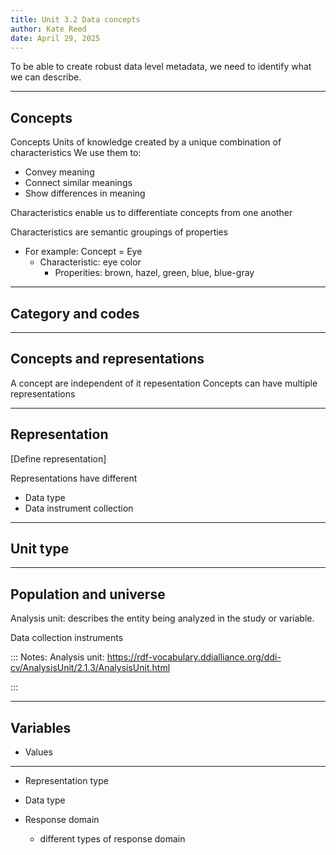 ```yaml
---
title: Unit 3.2 Data concepts
author: Kate Reed
date: April 29, 2025
---
```


To be able to create robust data level metadata, we need to identify what we can describe.

---

## Concepts

Concepts
Units of knowledge created by a unique combination of characteristics
We use them to:
- Convey meaning
- Connect similar meanings
- Show differences in meaning

Characteristics enable us to differentiate concepts from one another

Characteristics are semantic groupings of properties
 - For example: Concept = Eye
   - Characteristic: eye color
       - Properities: brown, hazel, green, blue, blue-gray
    
---

## Category and codes


---

## Concepts and representations

A concept are independent of it repesentation
Concepts can have multiple representations

---

## Representation

[Define representation]

Representations have different

- Data type
- Data instrument collection


---

## Unit type

---

## Population and universe

Analysis unit: describes the entity being analyzed in the study or variable. 

Data collection instruments 


:::
Notes: Analysis unit: https://rdf-vocabulary.ddialliance.org/ddi-cv/AnalysisUnit/2.1.3/AnalysisUnit.html

:::

 ---

## Variables
- Values




 ---
 
  
- Representation type
- Data type


- Response domain
  - different types of response domain
